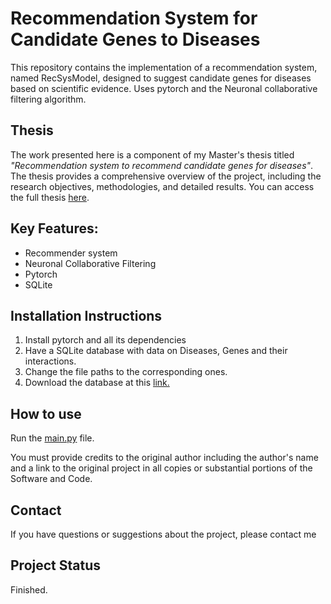 
# Recommendation System for Candidate Genes to Diseases

This repository contains the implementation of a recommendation system, named RecSysModel, designed to suggest candidate genes for diseases based on scientific evidence. Uses pytorch and the Neuronal collaborative filtering algorithm.


<!-- This project is a part of the Master's thesis in [Nome do Seu Programa de Mestrado] at [Nome da Sua Universidade]. -->

## Thesis

The work presented here is a component of my Master's thesis titled *"Recommendation system to recommend candidate genes for diseases"*. The thesis provides a comprehensive overview of the project, including the research objectives, methodologies, and detailed results. You can access the full thesis [here](link_para_a_tese).

## Key Features:

- Recommender system
- Neuronal Collaborative Filtering
- Pytorch
- SQLite

<!--## Results and Impact:

...

## Conclusions:

...

---
-->


## Installation Instructions

1. Install pytorch and all its dependencies
2. Have a SQLite database with data on Diseases, Genes and their interactions. 
3. Change the file paths to the corresponding ones. 
4. Download the database at this [link.](10.6084/m9.figshare.25551849)
<!-- 4. Execute `main.py` para instalar as dependências. -->

## How to use

Run the [main.py](model/main.py) file. 

You must provide credits to the original author including the author's name and a link to the original project in all copies or substantial portions of the Software and Code.




<!--## Documentação

Link para a documentação completa.

## Contribuição

Leia nossas [diretrizes de contribuição](CONTRIBUTING.md) antes de contribuir. -->

<!-- ## Licença

Este projeto é licenciado sob a [Licença XYZ](LICENSE). -->

## Contact

If you have questions or suggestions about the project, please contact me <!--at [your-email@example.com](mailto:your-email@example.com).-->

## Project Status

Finished.

<!--## Agradecimentos

- Agradecimento a alguém
- Inspirado por [link para inspiração]-->
